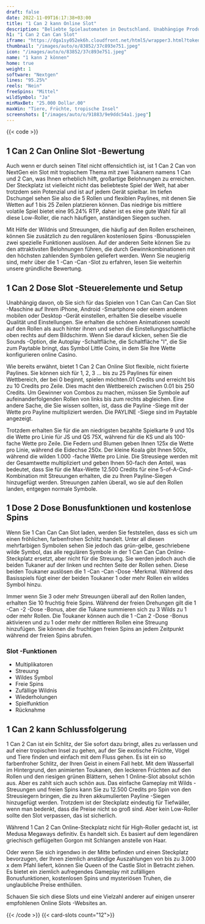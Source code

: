 ```yaml
---
draft: false
date: 2022-11-09T16:17:38+03:00
title: "1 Can 2 kann Online Slot"
description: "Beliebte Spielautomaten in Deutschland. Unabhängige Produktbewertungen und exklusive Anmeldeangebote. Jetzt spielen!"
h1: "1 Can 2 Can Can Slot"
iframe: "https://dga1sy052ek6h.cloudfront.net/html5/wrapper3.html?token=Free%3Av3et9al6jp68uerq78bsbfe7hq7%40241&language=en_us&currency=EUR&type=nextgen&gamename=1can2can&secure=true&mode=demo&lobbyurl=http%3A%2F%2Fdemo.nyxinteractive.com%3Fsession%3D&depositurl=&nyxroot=nogs-gdm-stage.nyxmalta.com/nextgen/&"
thumbnail: "/images/auto/o/83852/37c893e751.jpeg"
icon: "/images/auto/o/83852/37c893e751.jpeg"
name: "1 kann 2 können"
home: true
weight: 1
software: "Nextgen"
lines: "95.25%"
reels: "Nein"
freeSpins: "Mittel"
wildSymbol: "Ja"
minMaxBet: "25.000 Dollar.00"
maxWin: "Tiere, Früchte, tropische Insel"
screenshots: ["/images/auto/o/91883/9e9ddc54a1.jpeg"]
---
```


{{< code >}}<h2>1 Can 2 Can Online Slot -Bewertung</h2><p>Auch wenn er durch seinen Titel nicht offensichtlich ist, ist 1 Can 2 Can von NextGen ein Slot mit tropischem Thema mit zwei Tukanern namens 1 Can und 2 Can, was Ihnen erheblich hilft, großartige Belohnungen zu erreichen. Der Steckplatz ist vielleicht nicht das beliebteste Spiel der Welt, hat aber trotzdem sein Potenzial und ist auf jedem Gerät spielbar. Im tiefen Dschungel sehen Sie also die 5 Rollen und flexiblen Paylines, mit denen Sie Wetten auf 1 bis 25 Zeilen platzieren können. Das niedrige bis mittlere volatile Spiel bietet eine 95.24% RTP, daher ist es eine gute Wahl für all diese Low-Roller, die nach häufigen, anständigen Siegen suchen.</p><p>Mit Hilfe der Wildnis und Streuungen, die häufig auf den Rollen erscheinen, können Sie zusätzlich zu den regulären kostenlosen Spins -Bonusspielen zwei spezielle Funktionen auslösen. Auf der anderen Seite können Sie zu den attraktivsten Belohnungen führen, die durch Gewinnkombinationen mit den höchsten zahlenden Symbolen geliefert werden. Wenn Sie neugierig sind, mehr über die 1 -Can -Can -Slot zu erfahren, lesen Sie weiterhin unsere gründliche Bewertung.</p><h2>1 Can 2 Dose Slot -Steuerelemente und Setup</h2><p>Unabhängig davon, ob Sie sich für das Spielen von 1 Can Can Can Can Slot -Maschine auf Ihrem iPhone, Android -Smartphone oder einem anderen mobilen oder Desktop -Gerät einstellen, erhalten Sie dieselbe visuelle Qualität und Einstellungen. Sie erhalten die schönen Animationen sowohl auf den Rollen als auch hinter ihnen und sehen die Einstellungsschaltfläche oben rechts auf dem Bildschirm. Wenn Sie darauf klicken, sehen Sie die Sounds -Option, die Autoplay -Schaltfläche, die Schaltfläche "I", die Sie zum Paytable bringt, das Symbol Little Coins, in dem Sie Ihre Wette konfigurieren online Casino.</p><p>Wie bereits erwähnt, bietet 1 Can 2 Can Online Slot flexible, nicht fixierte Paylines. Sie können sich für 1, 2, 3 ... bis zu 25 Paylines für einen Wettbereich, der bei 0 beginnt, spielen möchten.01 Credits und erreicht bis zu 10 Credits pro Zeile. Dies macht den Wettbereich zwischen 0.01 bis 250 Credits. Um Gewinner von Combos zu machen, müssen Sie Symbole auf aufeinanderfolgenden Rollen von links bis zum rechts abgleichen. Eine andere Sache, die Sie wissen sollten, ist, dass die Payline -Siege mit der Wette pro Payline multipliziert werden. Die PAYLINE -Siege sind im Paytable angezeigt.</p><p>Trotzdem erhalten Sie für die am niedrigsten bezahlte Spielkarte 9 und 10s die Wette pro Linie für JS und QS 75X, während für die KS und als 100-fache Wette pro Zeile. Die Federn und Blumen geben Ihnen 125x die Wette pro Linie, während die Eidechse 250x. Der kleine Koala gibt Ihnen 500x, während die wilden 1.000 -fache Wette pro Linie. Die Streusiege werden mit der Gesamtwette multipliziert und geben Ihnen 50-fach den Anteil, was bedeutet, dass Sie für die Max-Wette 12.500 Credits für eine 5-of-A-Cind-Kombination mit Streuungen erhalten, die zu Ihren Payline-Siegen hinzugefügt werden. Streuungen zahlen überall, wo sie auf den Rollen landen, entgegen normale Symbole.</p><h2>1 Dose 2 Dose Bonusfunktionen und kostenlose Spins</h2><p>Wenn Sie 1 Can Can Can Slot laden, werden Sie feststellen, dass es sich um einen fröhlichen, farbenfrohen Schlitz handelt. Unter all diesen mehrfarbigen Symbolen sehen Sie jedoch das grün-gelbe, geschriebene wilde Symbol, das alle regulären Symbole in der 1 Can Can Can Online-Steckplatz ersetzt, aber nicht für die Streuung. Sie werden jedoch auch die beiden Tukaner auf der linken und rechten Seite der Rollen sehen. Diese beiden Toukaner auslösen die 1 -Can -Can -Dose -Merkmal. Während des Basisspiels fügt einer der beiden Toukaner 1 oder mehr Rollen ein wildes Symbol hinzu.</p><p>Immer wenn Sie 3 oder mehr Streuungen überall auf den Rollen landen, erhalten Sie 10 fruchtig freie Spins. Während der freien Drehungen gilt die 1 -Can -2 -Dose -Bonus, aber die Tukane summieren sich zu 3 Wilds zu 1 oder mehr Rollen. Die Toukaner können auch die 1 -Can 2 -Dose -Bonus aktivieren und zu 1 oder mehr der mittleren Rollen eine Streuung hinzufügen. Sie können die fruchtigen freien Spins an jedem Zeitpunkt während der freien Spins abrufen.</p><h3>
Slot -Funktionen</h3><ul>
<li></span>
Multiplikatoren</li>
<li></span>
Streuung</li>
<li></span>
Wildes Symbol</li>
<li></span>
Freie Spins</li>
<li></span>
Zufällige Wildnis</li>
<li></span>
Wiederholungen</li>
<li></span>
Spielfunktion</li>
<li></span>
Rücknahme</li></ul><h2>1 Can 2 kann Schlussfolgerung</h2><p>1 Can 2 Can ist ein Schlitz, der Sie sofort dazu bringt, alles zu verlassen und auf einer tropischen Insel zu gehen, auf der Sie exotische Früchte, Vögel und Tiere finden und einfach mit dem Fluss gehen. Es ist ein so farbenfroher Schlitz, der Ihren Geist in einem Fall hebt. Mit dem Wasserfall im Hintergrund, den animierten Toukanen, den leckeren Früchten auf den Rollen und den riesigen grünen Blättern, sehen 1 Online-Slot absolut schön aus. Aber es zahlt sich auch schön aus. Das einfache Gameplay mit Wilds -Streuungen und freien Spins kann Sie zu 12.500 Credits pro Spin von den Streusiegern bringen, die zu Ihren akkumulierten Payline -Siegen hinzugefügt werden. Trotzdem ist der Steckplatz eindeutig für Tiefwäller, wenn man bedenkt, dass die Preise nicht so groß sind. Aber kein Low-Roller sollte den Slot verpassen, das ist sicherlich.</p><p>Während 1 Can 2 Can Online-Steckplatz nicht für High-Roller gedacht ist, ist Medusa Megaways definitiv. Es handelt sich. Es basiert auf dem legendären griechisch geflügelten Gorgon mit Schlangen anstelle von Haar.</p><p>Oder wenn Sie sich irgendwo in der Mitte befinden und einen Steckplatz bevorzugen, der Ihnen ziemlich anständige Auszahlungen von bis zu 3.000 x dem Pfahl liefert, können Sie Queen of the Castle Slot in Betracht ziehen. Es bietet ein ziemlich aufregendes Gameplay mit zufälligen Bonusfunktionen, kostenlosen Spins und mysteriösen Truhen, die unglaubliche Preise enthüllen.</p><p>Schauen Sie sich diese Slots und eine Vielzahl anderer auf einigen unserer empfohlenen Online Slots -Websites an.</p>{{< /code >}}
{{< card-slots count="12">}}